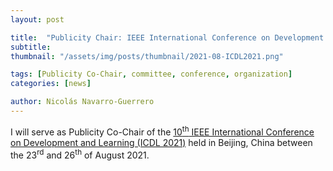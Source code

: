 ```yaml
---
layout: post

title:  "Publicity Chair: IEEE International Conference on Development and Learning (IEEE ICDL 2021)"
subtitle: 
thumbnail: "/assets/img/posts/thumbnail/2021-08-ICDL2021.png"

tags: [Publicity Co-Chair, committee, conference, organization]
categories: [news]

author: Nicolás Navarro-Guerrero
---
```


I will serve as Publicity Co-Chair of the <a href="https://www.ieee-ras.org/component/rseventspro/event/2009-icdl-2021" target="_blank">10<sup>th</sup> IEEE International Conference on Development and Learning (ICDL 2021)</a> held in Beijing, China between the 23<sup>rd</sup> and 26<sup>th</sup> of August 2021.

<!--more-->

